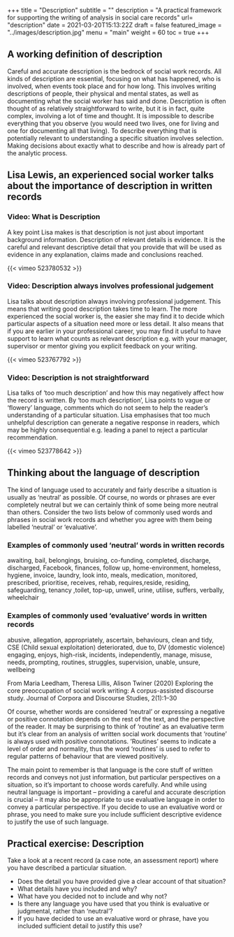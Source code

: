 +++
title = "Description"
subtitle = ""
description = "A practical framework for supporting the writing of analysis in social care records"
url= "description"
date = 2021-03-20T15:13:22Z
draft = false
featured_image = "../images/description.jpg"
menu = "main"
weight = 60
toc = true
+++
## A working definition of description

Careful and accurate description is the bedrock of social work records. All kinds of description are essential, focusing on what has happened, who is involved, when events took place and for how long. This involves writing descriptions of people, their physical and mental states, as well as documenting what the social worker has said and done. Description is often thought of as relatively straightforward to write, but it is in fact, quite complex, involving a lot of time and thought. It is impossible to describe everything that you observe (you would need two lives, one for living and one for documenting all that living). To describe everything that is potentially relevant to understanding a specific situation involves selection. Making decisions about exactly what to describe and how is already part of the analytic process.

## Lisa Lewis, an experienced social worker talks about the importance of description in written records

### Video: What is Description

A key point Lisa makes is that description is not just about important background information. Description of relevant details is evidence. It is the careful and relevant descriptive detail that you provide that will be used as evidence in any explanation, claims made and conclusions reached.

{{< vimeo 523780532 >}}

### Video: Description always involves professional judgement

Lisa talks about description always involving professional judgement. This means that writing good description takes time to learn. The more experienced the social worker is, the easier she may find it to decide which particular aspects of a situation need more or less detail. It also means that if you are earlier in your professional career, you may find it useful to have support to learn what counts as relevant description e.g. with your manager, supervisor or mentor giving you explicit feedback on your writing.

{{< vimeo 523767792 >}}

### Video: Description is not straightforward

Lisa talks of ‘too much description’ and how this may negatively affect how the record is written. By ‘too much description’, Lisa points to vague or ‘flowery’ language, comments which do not seem to help the reader’s understanding of a particular situation. Lisa emphasises that too much unhelpful description can generate a negative response in readers, which may be highly consequential e.g. leading a panel to reject a particular recommendation.

{{< vimeo 523778642 >}}

## Thinking about the language of description

The kind of language used to accurately and fairly describe a situation is usually as ‘neutral’ as possible. Of course, no words or phrases are ever completely neutral but we can certainly think of some being more neutral than others. Consider the two lists below of commonly used words and phrases in social work records and whether you agree with them being labelled ‘neutral’ or ‘evaluative’.

### Examples of commonly used ‘neutral’ words in written records

awaiting, bail, belongings, bruising, co-funding, completed, discharge, discharged, Facebook, finances, follow up, home-environment, homeless, hygiene, invoice, laundry, look into, meals, medication, monitored, prescribed, prioritise, receives, rehab, requires,reside, residing, safeguarding, tenancy ,toilet, top-up, unwell, urine, utilise, suffers, verbally, wheelchair

### Examples of commonly used ‘evaluative’ words in written records

abusive, allegation, appropriately, ascertain, behaviours, clean and tidy, CSE (Child sexual exploitation) deteriorated, due to, DV (domestic violence) engaging, enjoys, high-risk, incidents, independently, manage, misuse, needs, prompting, routines, struggles, supervision, unable, unsure, wellbeing

From Maria Leedham, Theresa Lillis, Alison Twiner (2020) Exploring the core preoccupation of social work writing: A corpus-assisted discourse study. Journal of Corpora and Discourse Studies, 2(1):1–30

Of course, whether words are considered ‘neutral’ or expressing a negative or positive connotation depends on the rest of the text, and the perspective of the reader. It may be surprising to think of ‘routine’ as an evaluative term but it’s clear from an analysis of written social work documents  that ‘routine’ is always used with positive connotations. ’Routines’ seems to indicate a level of order and normality, thus the word ‘routines’  is used to refer to regular patterns of behaviour that are viewed positively.

The main point to remember is that language is the core stuff of written records and conveys not just information, but particular perspectives on a situation, so it’s important to choose words carefully. And while using neutral language is important – providing a careful and accurate description is crucial – it may also be appropriate to use evaluative language in order to convey a particular perspective. If you decide to use an evaluative word or phrase, you need to make sure you include sufficient descriptive evidence to justify the use of such language.

## Practical exercise: Description

Take a look at a recent record (a case note, an assessment report) where you have described a particular situation.

* Does the detail you have provided give a clear account of that situation?
* What details have you included and why?
* What have you decided not to include and why not?
* Is there any language you have used that you think is evaluative or judgmental, rather than ‘neutral’?
* If you have decided to use an evaluative word or phrase, have you included sufficient detail to justify this use?
